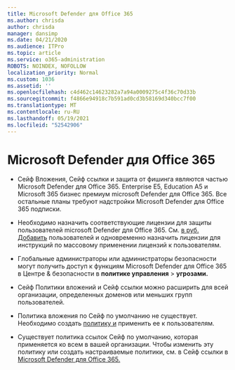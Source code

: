 ```yaml
---
title: Microsoft Defender для Office 365
ms.author: chrisda
author: chrisda
manager: dansimp
ms.date: 04/21/2020
ms.audience: ITPro
ms.topic: article
ms.service: o365-administration
ROBOTS: NOINDEX, NOFOLLOW
localization_priority: Normal
ms.custom: 1036
ms.assetid: ''
ms.openlocfilehash: c4d462c14623282a7a94a0009275c4f36c70d33b
ms.sourcegitcommit: f4866e94918c7b591ad0cd3b58169d340bcc7f00
ms.translationtype: MT
ms.contentlocale: ru-RU
ms.lasthandoff: 05/19/2021
ms.locfileid: "52542906"
---
```

# <a name="microsoft-defender-for-office-365"></a>Microsoft Defender для Office 365

- Сейф Вложения, Сейф ссылки и защита от фишинга являются частью Microsoft Defender для Office 365. Enterprise E5, Education A5 и Microsoft 365 бизнес премиум microsoft Defender для Office 365. Все остальные планы требуют надстройки Microsoft Defender для Office 365 подписки.

- Необходимо назначить соответствующие лицензии для защиты пользователей microsoft Defender для Office 365. См. [в руб. Добавить](/microsoft-365/admin/add-users/add-users) пользователей и одновременно назначить лицензии для инструкций по массовому применении лицензий к пользователям.

- Глобальные администраторы или администраторы безопасности могут получить доступ к функциям Microsoft Defender для Office 365 в Центре & безопасности в **политике управления** \> **угрозами.**

- Сейф Политики вложений и Сейф ссылки можно расширить для всей организации, определенных доменов или меньших групп пользователей.

- Политика вложения по Сейф по умолчанию не существует. Необходимо создать [политику и](/microsoft-365/security/office-365-security/set-up-atp-safe-attachments-policies) применить ее к пользователям.

- Существует политика ссылок Сейф по умолчанию, которая применяется ко всем в вашей организации. Чтобы изменить эту политику или создать настраиваемые политики, см. в Сейф ссылки в [Microsoft Defender для Office 365.](/microsoft-365/security/office-365-security/set-up-atp-safe-links-policies)
